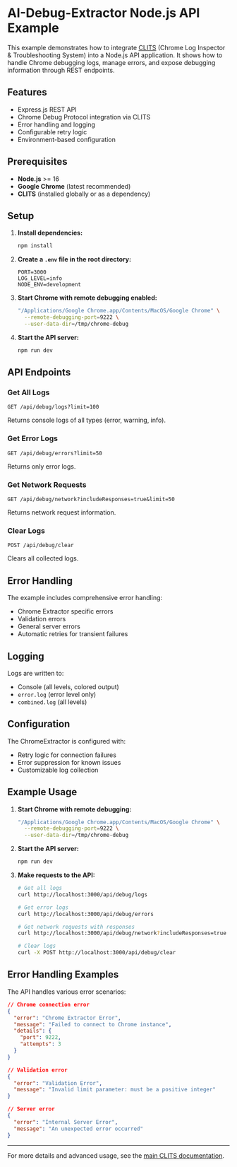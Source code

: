 # AI-Debug-Extractor Node.js API Example

This example demonstrates how to integrate [CLITS](../../README.md) (Chrome Log Inspector & Troubleshooting System) into a Node.js API application. It shows how to handle Chrome debugging logs, manage errors, and expose debugging information through REST endpoints.

## Features

- Express.js REST API
- Chrome Debug Protocol integration via CLITS
- Error handling and logging
- Configurable retry logic
- Environment-based configuration

## Prerequisites

- **Node.js** >= 16
- **Google Chrome** (latest recommended)
- **CLITS** (installed globally or as a dependency)

## Setup

1. **Install dependencies:**
   ```bash
   npm install
   ```

2. **Create a `.env` file in the root directory:**
   ```env
   PORT=3000
   LOG_LEVEL=info
   NODE_ENV=development
   ```

3. **Start Chrome with remote debugging enabled:**
   ```bash
   "/Applications/Google Chrome.app/Contents/MacOS/Google Chrome" \
     --remote-debugging-port=9222 \
     --user-data-dir=/tmp/chrome-debug
   ```

4. **Start the API server:**
   ```bash
   npm run dev
   ```

## API Endpoints

### Get All Logs
```http
GET /api/debug/logs?limit=100
```
Returns console logs of all types (error, warning, info).

### Get Error Logs
```http
GET /api/debug/errors?limit=50
```
Returns only error logs.

### Get Network Requests
```http
GET /api/debug/network?includeResponses=true&limit=50
```
Returns network request information.

### Clear Logs
```http
POST /api/debug/clear
```
Clears all collected logs.

## Error Handling

The example includes comprehensive error handling:

- Chrome Extractor specific errors
- Validation errors
- General server errors
- Automatic retries for transient failures

## Logging

Logs are written to:
- Console (all levels, colored output)
- `error.log` (error level only)
- `combined.log` (all levels)

## Configuration

The ChromeExtractor is configured with:
- Retry logic for connection failures
- Error suppression for known issues
- Customizable log collection

## Example Usage

1. **Start Chrome with remote debugging:**
   ```bash
   "/Applications/Google Chrome.app/Contents/MacOS/Google Chrome" \
     --remote-debugging-port=9222 \
     --user-data-dir=/tmp/chrome-debug
   ```

2. **Start the API server:**
   ```bash
   npm run dev
   ```

3. **Make requests to the API:**
   ```bash
   # Get all logs
   curl http://localhost:3000/api/debug/logs

   # Get error logs
   curl http://localhost:3000/api/debug/errors

   # Get network requests with responses
   curl http://localhost:3000/api/debug/network?includeResponses=true

   # Clear logs
   curl -X POST http://localhost:3000/api/debug/clear
   ```

## Error Handling Examples

The API handles various error scenarios:

```json
// Chrome connection error
{
  "error": "Chrome Extractor Error",
  "message": "Failed to connect to Chrome instance",
  "details": {
    "port": 9222,
    "attempts": 3
  }
}

// Validation error
{
  "error": "Validation Error",
  "message": "Invalid limit parameter: must be a positive integer"
}

// Server error
{
  "error": "Internal Server Error",
  "message": "An unexpected error occurred"
}
```

---

For more details and advanced usage, see the [main CLITS documentation](../../README.md). 